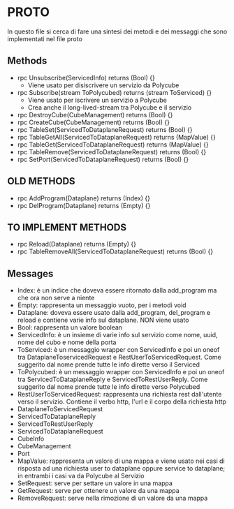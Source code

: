 # PROTO

In questo file si cerca di fare una sintesi dei metodi e dei messaggi che sono implementati nel file proto

## Methods

*   rpc Unsubscribe(ServicedInfo) returns (Bool) {}
    * Viene usato per disiscrivere un servizio da Polycube
*   rpc Subscribe(stream ToPolycubed) returns (stream ToServiced) {} 
    * Viene usato per iscrivere un servizio a Polycube
    * Crea anche il long-lived-stream tra Polycube e il servizio
*   rpc DestroyCube(CubeManagement) returns (Bool) {}
*   rpc CreateCube(CubeManagement) returns (Bool) {}
*   rpc TableSet(ServicedToDataplaneRequest) returns (Bool) {}
*   rpc TableGetAll(ServicedToDataplaneRequest) returns (MapValue) {}
*   rpc TableGet(ServicedToDataplaneRequest) returns (MapValue) {}
*   rpc TableRemove(ServicedToDataplaneRequest) returns (Bool) {}
*   rpc SetPort(ServicedToDataplaneRequest) returns (Bool)  {}


## OLD METHODS

*   rpc AddProgram(Dataplane) returns (Index) {}
*   rpc DelProgram(Dataplane) returns (Empty) {}

## TO IMPLEMENT METHODS

*   rpc Reload(Dataplane) returns (Empty) {}
*   rpc TableRemoveAll(ServicedToDataplaneRequest) returns (Bool) {}

## Messages

* Index: è un indice che doveva essere ritornato dalla add_program ma che ora non serve a niente
* Empty: rappresenta un messaggio vuoto, per i metodi void
* Dataplane: doveva essere usato dalla add_program, del_program e reload e contiene varie info sul dataplane. NON viene usato
* Bool: rappresenta un valore boolean
* ServicedInfo: è un insieme di varie info sul servizio come nome, uuid, nome del cubo e nome della porta
* ToServiced: è un messaggio wrapper con ServicedInfo e poi un oneof tra DataplaneToservicedRequest e RestUserToServicedRequest. Come suggerito dal nome prende tutte le info dirette verso il Serviced
* ToPolycubed:  è un messaggio wrapper con ServicedInfo e poi un oneof tra ServicedToDataplaneReply e ServicedToRestUserReply. Come suggerito dal nome prende tutte le info dirette verso Polycubed
* RestUserToServicedRequest: rappresenta una richiesta rest dall'utente verso il servizio. Contiene il verbo http, l'url e il corpo della richiesta http
* DataplaneToServicedRequest
* ServicedToDataplaneReply
* ServicedToRestUserReply
* ServicedToDataplaneRequest
* CubeInfo
* CubeManagement
* Port
* MapValue: rappresenta un valore di una mappa e viene usato nei casi di risposta ad una richiesta user to dataplane oppure service to dataplane; in entrambi i casi va da Polycube al Servizio
* SetRequest: serve per settare un valore in una mappa
* GetRequest: serve per ottenere un valore da una mappa
* RemoveRequest: serve nella rimozione di un valore da una mappa



